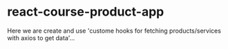 # react-course-product-app
Here we are create and use 'custome hooks for fetching products/services with axios to get data'...
